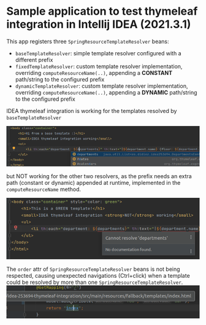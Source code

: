 # Sample application to test thymeleaf integration in Intellij IDEA (2021.3.1)

This app registers three `SpringResourceTemplateResolver` beans:
 - `baseTemplateResolver`: simple template resolver configured with a different prefix
 - `fixedTemplateResolver`: custom template resolver implementation, overriding `computeResourceName(..)`, appending a **CONSTANT** path/string to the configured prefix
 - `dynamicTemplateResolver`: custom template resolver implementation, overriding `computeResourceName(..)`, appending a **DYNAMIC** path/string to the configured prefix

IDEA thymeleaf integration is working for the templates resolved by `baseTemplateResolver`

![base-template-working.png](base-template-working.png)

but NOT working for the other two resolvers, as the prefix needs an extra path (constant or dynamic) appended at runtime, implemented in the `computeResourceName` method.

![cannot-resolve-departments-error.png](cannot-resolve-departments-error.png)

The `order` attr of `SpringResourceTemplateResolver` beans is not being respected, causing unexpected navigations (Ctrl+click) when a template could be resolved by more than one `SpringResourceTemplateResolver`.
![wrong-template-order-not-respected.png](wrong-template-order-not-respected.png)